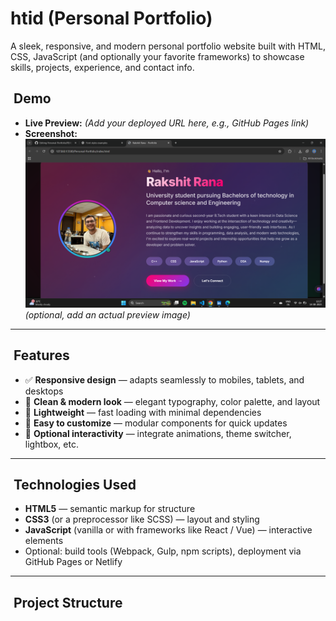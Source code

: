 # htid (Personal Portfolio)

A sleek, responsive, and modern personal portfolio website built with HTML, CSS, JavaScript (and optionally your favorite frameworks) to showcase skills, projects, experience, and contact info.

## ​ Demo

- **Live Preview:** *(Add your deployed URL here, e.g., GitHub Pages link)*  
- **Screenshot:**  
  ![Portfolio Screenshot](screenshots/intro.png) *(optional, add an actual preview image)*

---

## ​ Features

- ✅ **Responsive design** — adapts seamlessly to mobiles, tablets, and desktops  
- 🎨 **Clean & modern look** — elegant typography, color palette, and layout  
- 🚀 **Lightweight** — fast loading with minimal dependencies  
- 🔧 **Easy to customize** — modular components for quick updates  
- 🧰 **Optional interactivity** — integrate animations, theme switcher, lightbox, etc.

---

## ​ Technologies Used

- **HTML5** — semantic markup for structure  
- **CSS3** (or a preprocessor like SCSS) — layout and styling  
- **JavaScript** (vanilla or with frameworks like React / Vue) — interactive elements  
- Optional: build tools (Webpack, Gulp, npm scripts), deployment via GitHub Pages or Netlify

---

## ​ Project Structure

